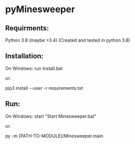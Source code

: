 # pyMinesweeper


## Requirments:

Python 3.8 (maybe >3.4) (Created and tested in python 3.8)


## Installation:

On Windows: run Install.bat

or:

pip3 install --user -r requirements.txt


## Run:

On Windows: start "Start Minesweeper.bat"

or:

py -m [PATH-TO-MODULE]/Minesweeper.main
